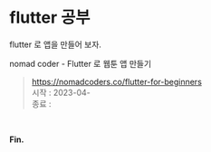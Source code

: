 # flutter 공부

flutter 로 앱을 만들어 보자.

nomad coder - Flutter 로 웹툰 앱 만들기
> https://nomadcoders.co/flutter-for-beginners<br>
> 시작 : 2023-04-<br>
> 종료 : <br>

<br>

**Fin.**
